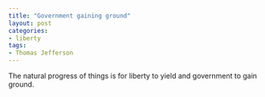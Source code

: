 ```yaml
---
title: "Government gaining ground"
layout: post
categories:
- liberty
tags:
- Thomas Jefferson
---
```


The natural progress of things is for liberty to yield and government to gain ground.